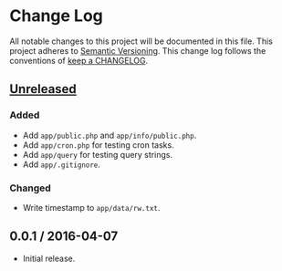 # Change Log

All notable changes to this project will be documented in this file.
This project adheres to [Semantic Versioning](http://semver.org/).
This change log follows the conventions of
[keep a CHANGELOG](http://keepachangelog.com/).

## [Unreleased][Unreleased]

### Added

- Add `app/public.php` and `app/info/public.php`.
- Add `app/cron.php` for testing cron tasks.
- Add `app/query` for testing query strings.
- Add `app/.gitignore`.

### Changed

- Write timestamp to `app/data/rw.txt`.

## 0.0.1 / 2016-04-07

- Initial release.

[Unreleased]: https://github.com/ourtownrentals/test-php-app/compare/v0.0.0...HEAD
